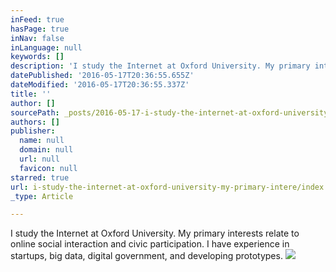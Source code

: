 ```yaml
---
inFeed: true
hasPage: true
inNav: false
inLanguage: null
keywords: []
description: 'I study the Internet at Oxford University. My primary interests relate to online social interaction and civic participation. I have experience in startups, big data, digital government, and developing prototypes.'
datePublished: '2016-05-17T20:36:55.655Z'
dateModified: '2016-05-17T20:36:55.337Z'
title: ''
author: []
sourcePath: _posts/2016-05-17-i-study-the-internet-at-oxford-university-my-primary-intere.md
authors: []
publisher:
  name: null
  domain: null
  url: null
  favicon: null
starred: true
url: i-study-the-internet-at-oxford-university-my-primary-intere/index.html
_type: Article

---
```

I study the Internet at Oxford University. My primary interests relate to online social interaction and civic participation. I have experience in startups, big data, digital government, and developing prototypes.
![](https://the-grid-user-content.s3-us-west-2.amazonaws.com/912ffb3d-b4c4-4237-9147-b6f4e573a06c.jpg)